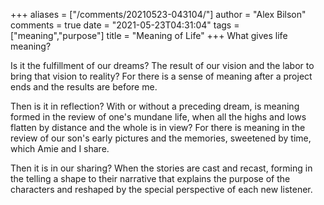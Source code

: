 +++
aliases = ["/comments/20210523-043104/"]
author = "Alex Bilson"
comments = true
date = "2021-05-23T04:31:04"
tags = ["meaning","purpose"]
title = "Meaning of Life"
+++
What gives life meaning?

Is it the fulfillment of our dreams? The result of our vision and the labor to bring that vision to reality? For there is a sense of meaning after a project ends and the results are before me.

Then is it in reflection? With or without a preceding dream, is meaning formed in the review of one's mundane life, when all the highs and lows flatten by distance and the whole is in view? For there is meaning in the review of our son's early pictures and the memories, sweetened by time, which Amie and I share.

Then it is in our sharing? When the stories are cast and recast, forming in the telling a shape to their narrative that explains the purpose of the characters and reshaped by the special perspective of each new listener.

